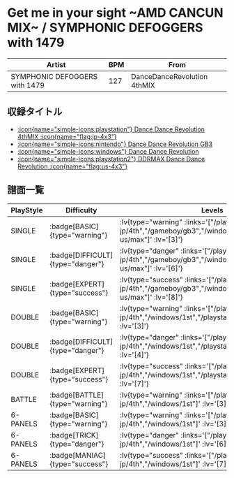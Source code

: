 # Get me in your sight \~AMD CANCUN MIX\~ / SYMPHONIC DEFOGGERS with 1479

|Artist|BPM|From|
|------|---|----|
|SYMPHONIC DEFOGGERS with 1479|127|DanceDanceRevolution 4thMIX|

## 収録タイトル

- [ :icon{name="simple-icons:playstation"} Dance Dance Revolution 4thMIX :icon{name="flag:jp-4x3"} ](/playstation-jp/4th)
- [ :icon{name="simple-icons:nintendo"} Dance Dance Revolution GB3](/gameboy/gb3)
- [ :icon{name="simple-icons:windows"} Dance Dance Revolution](/windows/1st)
- [ :icon{name="simple-icons:playstation2"} DDRMAX Dance Dance Revolution :icon{name="flag:us-4x3"} ](/playstation2-us/max)

## 譜面一覧

|PlayStyle|Difficulty|Levels|Notes|Movie|
|---------|----------|------|-----|-----|
|SINGLE| :badge[BASIC]{type="warning"} | :lv{type="warning" :links='["/playstation-jp/4th","/gameboy/gb3","/windows/1st","/playstation2-us/max"]' :lv='[3]'} |153/0||
|SINGLE| :badge[DIFFICULT]{type="danger"} | :lv{type="danger" :links='["/playstation-jp/4th","/gameboy/gb3","/windows/1st","/playstation2-us/max"]' :lv='[6]'} |227/0||
|SINGLE| :badge[EXPERT]{type="success"} | :lv{type="success" :links='["/playstation-jp/4th","/gameboy/gb3","/windows/1st","/playstation2-us/max"]' :lv='[8]'} |284/0||
|DOUBLE| :badge[BASIC]{type="warning"} | :lv{type="warning" :links='["/playstation-jp/4th","/windows/1st","/playstation2-us/max"]' :lv='[3]'} |149/0||
|DOUBLE| :badge[DIFFICULT]{type="danger"} | :lv{type="danger" :links='["/playstation-jp/4th","/windows/1st","/playstation2-us/max"]' :lv='[4]'} |196/0||
|DOUBLE| :badge[EXPERT]{type="success"} | :lv{type="success" :links='["/playstation-jp/4th","/windows/1st","/playstation2-us/max"]' :lv='[7]'} |277/0||
|BATTLE| :badge[BATTLE]{type="warning"} | :lv{type="warning" :links='["/playstation-jp/4th","/windows/1st"]' :lv='[3]'} |||
|6-PANELS| :badge[BASIC]{type="warning"} | :lv{type="warning" :links='["/playstation-jp/4th","/windows/1st"]' :lv='[3]'} |129/0||
|6-PANELS| :badge[TRICK]{type="danger"} | :lv{type="danger" :links='["/playstation-jp/4th","/windows/1st"]' :lv='[6]'} |218/0||
|6-PANELS| :badge[MANIAC]{type="success"} | :lv{type="success" :links='["/playstation-jp/4th","/windows/1st"]' :lv='[7]'} |244/0||
